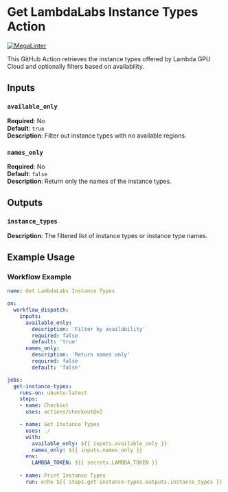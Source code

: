 # Get LambdaLabs Instance Types Action

[![MegaLinter](https://github.com/iferaorg/lambdalabs-get-instance-types-action/workflows/MegaLinter/badge.svg?branch=main)](https://github.com/iferaorg/lambdalabs-get-instance-types-action/actions?query=workflow%3AMegaLinter+branch%3Amain)

This GitHub Action retrieves the instance types offered by Lambda GPU Cloud and optionally filters based on availability.

## Inputs

### `available_only`

**Required**: No  
**Default**: `true`  
**Description**: Filter out instance types with no available regions.

### `names_only`

**Required**: No  
**Default**: `false`  
**Description**: Return only the names of the instance types.

## Outputs

### `instance_types`

**Description**: The filtered list of instance types or instance type names.

## Example Usage

### Workflow Example

```yaml
name: Get LambdaLabs Instance Types

on:
  workflow_dispatch:
    inputs:
      available_only:
        description: 'Filter by availability'
        required: false
        default: 'true'
      names_only:
        description: 'Return names only'
        required: false
        default: 'false'

jobs:
  get-instance-types:
    runs-on: ubuntu-latest
    steps:
    - name: Checkout
      uses: actions/checkout@v2

    - name: Get Instance Types
      uses: ./
      with:
        available_only: ${{ inputs.available_only }}
        names_only: ${{ inputs.names_only }}
      env:
        LAMBDA_TOKEN: ${{ secrets.LAMBDA_TOKEN }}
    
    - name: Print Instance Types
      run: echo ${{ steps.get-instance-types.outputs.instance_types }}
